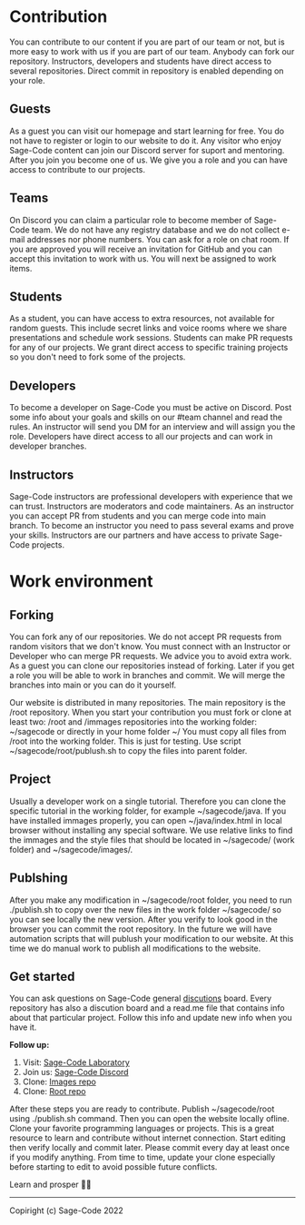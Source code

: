 # Contribution

You can contribute to our content if you are part of our team or not, but is more easy to work with us if you are part of our team. Anybody can fork our repository. Instructors, developers and students have direct access to several repositories. Direct commit in repository is enabled depending on your role.

## Guests

As a guest you can visit our homepage and start learning for free. You do not have to register or login to our website to do it. Any visitor who enjoy Sage-Code content can join our Discord server for suport and mentoring. After you join you become one of us. We give you a role and you can have access to contribute to our projects.

## Teams

On Discord you can claim a particular role to become member of Sage-Code team. We do not have any registry database and we do not collect e-mail addresses nor phone numbers. You can ask for a role on chat room. If you are approved you will receive an invitation for GitHub and you can accept this invitation to work with us. You will next be assigned to work items.

## Students

As a student, you can have access to extra resources, not available for random guests. This include secret links and voice rooms where we share presentations and schedule work sessions. Students can make PR requests for any of our projects. We grant direct access to specific training projects so you don't need to fork some of the projects.

## Developers

To become a developer on Sage-Code you must be active on Discord. Post some info about your goals and skills on our #team channel and read the rules. An instructor will send you DM for an interview and will assign you the role. Developers have direct access to all our projects and can work in developer branches.

## Instructors

Sage-Code instructors are professional developers with experience that we can trust. Instructors are moderators and code maintainers. As an instructor you can accept PR from students and you can merge code into main branch. To become an instructor you need to pass several exams and prove your skills. Instructors are our partners and have access to private Sage-Code projects.

# Work environment


## Forking

You can fork any of our repositories. We do not accept PR requests from random visitors that we don't know. You must connect with an Instructor or Developer who can merge PR requests. We advice you to avoid extra work. As a guest you can clone our repositories instead of forking. Later if you get a role you will be able to work in branches and commit. We will merge the branches into main or you can do it yourself.

Our website is distributed in many repositories. The main repository is the /root repository. When you start your contribution you must fork or clone at least two: /root and /immages repositories into the working folder: ~/sagecode or directly in your home folder ~/ You must copy all files from /root into the working folder. This is just for testing. Use script ~/sagecode/root/publush.sh to copy the files into parent folder.

## Project

Usually a developer work on a single tutorial. Therefore you can clone the specific tutorial in the working folder, for example ~/sagecode/java. If you have installed immages properly, you can open ~/java/index.html in local browser without installing any special software. We use relative links to find the immages and the style files that should be located in ~/sagecode/ (work folder) and  ~/sagecode/images/.

## Publshing 

After you make any modification in ~/sagecode/root folder, you need to run ./publish.sh to copy over the new files in the work folder ~/sagecode/ so you can see locally the new version. After you verify to look good in the browser you can commit the root repository. In the future we will have automation scripts that will publush your modification to our website. At this time we do manual work to publish all modifications to the website.

## Get started

You can ask questions on Sage-Code general [discutions](https://github.com/orgs/sage-code/discussions) board. Every repository has also a discution board and a read.me file that contains info about that particular project. Follow this info and update new info when you have it.

**Follow up:**

1. Visit: [Sage-Code Laboratory](https://sagecode.net)
2. Join us: [Sage-Code Discord](https://discord.gg/fAEHfw8T)
3. Clone: [Images repo](https://github.com/sage-code/images)
4. Clone: [Root repo](https://github.com/sage-code/root)

After these steps you are ready to contribute. Publish ~/sagecode/root using ./publish.sh command. Then you can open the website locally ofline. Clone your favorite programming languages or projects. This is a great resource to learn and contribute without internet connection. Start editing then verify locally and commit later. Please commit every day at least once if you modify anything. From time to time, update your clone especially before starting to edit to avoid possible future conflicts.

Learn and prosper 🖖🏼

----
Copiright (c) Sage-Code 2022


